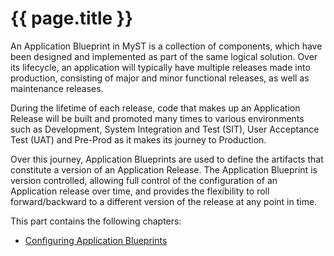 # {{ page.title }}

An Application Blueprint in MyST is a collection of components, which have been designed and implemented as part of the same logical solution. Over its lifecycle, an application will typically have multiple releases made into production, consisting of major and minor functional releases, as well as maintenance releases. 

During the lifetime of each release, code that makes up an Application Release will be built and promoted many times to various environments such as Development, System Integration and Test (SIT), User Acceptance Test (UAT) and Pre-Prod as it makes its journey to Production.

Over this journey, Application Blueprints are used to define the artifacts that constitute a version of an Application Release. The Application Blueprint is version controlled, allowing full control of the configuration of an Application release over time, and provides the flexibility to roll forward/backward to a different version of the release at any point in time.

This part contains the following chapters:

* [Configuring Application Blueprints](/deploy/application/blueprints/README.md)   

<!-- TO DO
* [Configuring Application Models](/deploy/application/models/README.md)    
-->




